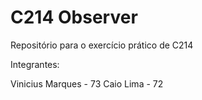 # C214 Observer
Repositório para o exercício prático de C214

Integrantes:

Vinicius Marques - 73
Caio Lima - 72
